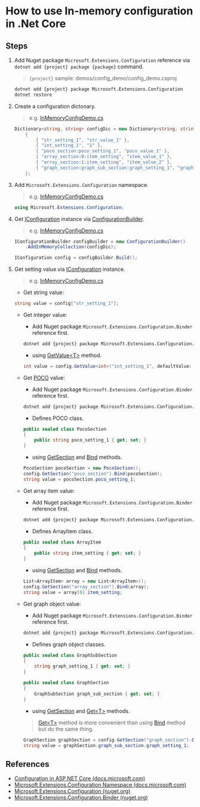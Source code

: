 # How to use In-memory configuration in .Net Core

## Steps

1. Add Nuget package `Microsoft.Extensions.Configuration` reference via `dotnet add {project} package {package}` command.

    > `{project}` sample: demos/config_demo/config_demo.csproj

    ```bash
    dotnet add {project} package Microsoft.Extensions.Configuration
    dotnet restore
    ```

2. Create a configuration dictonary.

   > e.g. [InMemoryConfigDemo.cs](../../demos/config_demo/InMemoryConfigDemo.cs)

    ```csharp
    Dictionary<string, string> configDic = new Dictionary<string, string>()
        {
            { "str_setting_1", "str_value_1" },
            { "int_setting_1", "1" },
            { "poco_section:poco_setting_1", "poco_value_1" },
            { "array_section:0:item_setting", "item_value_1" },
            { "array_section:1:item_setting", "item_value_2" },
            { "graph_section:graph_sub_section:graph_setting_1", "graph_value_1" },
        };
    ```

3. Add `Microsoft.Extensions.Configuration` namespace.

    > e.g. [InMemoryConfigDemo.cs](../../demos/config_demo/InMemoryConfigDemo.cs)
    ```csharp
    using Microsoft.Extensions.Configuration;
    ```

4. Get [IConfiguration](https://docs.microsoft.com/en-us/dotnet/api/microsoft.extensions.configuration.iconfiguration) instance via [ConfigurationBuilder](https://docs.microsoft.com/en-us/dotnet/api/microsoft.extensions.configuration.configurationbuilder).

    > e.g. [InMemoryConfigDemo.cs](../../demos/config_demo/InMemoryConfigDemo.cs)
    ```csharp
    IConfigurationBuilder configBuilder = new ConfigurationBuilder()
        .AddInMemoryCollection(configDic);

    IConfiguration config = configBuilder.Build();
    ```

5. Get setting value via [IConfiguration](https://docs.microsoft.com/en-us/dotnet/api/microsoft.extensions.configuration.iconfiguration) instance.

    > e.g. [InMemoryConfigDemo.cs](../../demos/config_demo/InMemoryConfigDemo.cs)
    * Get string value:
    ```csharp
    string value = config["str_setting_1"];
    ```

    * Get integer value:
        * Add Nuget package `Microsoft.Extensions.Configuration.Binder` reference first.
        ```bash
        dotnet add {project} package Microsoft.Extensions.Configuration.Binder
        ```
        * using [GetValue&lt;T&gt;](https://docs.microsoft.com/en-us/dotnet/api/microsoft.extensions.configuration.configurationbinder.getvalue) method.
        ```csharp
        int value = config.GetValue<int>("int_setting_1", defaultValue: 0);
        ```

    * Get [POCO](https://en.wikipedia.org/wiki/Plain_old_CLR_object) value:
        * Add Nuget package `Microsoft.Extensions.Configuration.Binder` reference first.
        ```bash
        dotnet add {project} package Microsoft.Extensions.Configuration.Binder
        ```
        * Defines POCO class.
        ```csharp
        public sealed class PocoSection
        {
            public string poco_setting_1 { get; set; }
        }
        ```
        * using [GetSection](https://docs.microsoft.com/en-us/dotnet/api/microsoft.extensions.configuration.iconfiguration.getsection) and [Bind](https://docs.microsoft.com/en-us/dotnet/api/microsoft.extensions.configuration.configurationbinder.bind) methods.
        ```csharp
        PocoSection pocoSection = new PocoSection();
        config.GetSection("poco_section").Bind(pocoSection);
        string value = pocoSection.poco_setting_1;
        ```

    * Get array item value:
        * Add Nuget package `Microsoft.Extensions.Configuration.Binder` reference first.
        ```bash
        dotnet add {project} package Microsoft.Extensions.Configuration.Binder
        ```
        * Defines ArrayItem class.
        ```csharp
        public sealed class ArrayItem
        {
            public string item_setting { get; set; }
        }
        ```
        * using [GetSection](https://docs.microsoft.com/en-us/dotnet/api/microsoft.extensions.configuration.iconfiguration.getsection) and [Bind](https://docs.microsoft.com/en-us/dotnet/api/microsoft.extensions.configuration.configurationbinder.bind) methods.
        ```csharp
        List<ArrayItem> array = new List<ArrayItem>();
        config.GetSection("array_section").Bind(array);
        string value = array[0].item_setting;
        ```

    * Get graph object value:
        * Add Nuget package `Microsoft.Extensions.Configuration.Binder` reference first.
        ```bash
        dotnet add {project} package Microsoft.Extensions.Configuration.Binder
        ```
        * Defines graph object classes.
        ```csharp
        public sealed class GraphSubSection
        {
            string graph_setting_1 { get; set; }
        }

        public sealed class GraphSection
        {
            GraphSubSection graph_sub_section { get; set; }
        }
        ```
        * using [GetSection](https://docs.microsoft.com/en-us/dotnet/api/microsoft.extensions.configuration.iconfiguration.getsection) and [Get&lt;T&gt;](https://docs.microsoft.com/en-us/dotnet/api/microsoft.extensions.configuration.configurationbinder.get) methods.

        > [Get&lt;T&gt;](https://docs.microsoft.com/en-us/dotnet/api/microsoft.extensions.configuration.configurationbinder.get) method is more convenient than using [Bind](https://docs.microsoft.com/en-us/dotnet/api/microsoft.extensions.configuration.configurationbinder.bind) method but do the same thing.

        ```csharp
        GraphSection graphSection = config.GetSection("graph_section").Get<GraphSection>();
        string value = graphSection.graph_sub_section.graph_setting_1;
        ```

## References

* [Configuration in ASP.NET Core (docs.microsoft.com)](https://docs.microsoft.com/en-us/aspnet/core/fundamentals/configuration/)
* [Microsoft.Extensions.Configuration Namespace (docs.microsoft.com)](https://docs.microsoft.com/en-us/dotnet/api/microsoft.extensions.configuration)
* [Microsoft.Extensions.Configuration (nuget.org)](https://www.nuget.org/packages/Microsoft.Extensions.Configuration)
* [Microsoft.Extensions.Configuration.Binder (nuget.org)](https://www.nuget.org/packages/Microsoft.Extensions.Configuration.Binder)